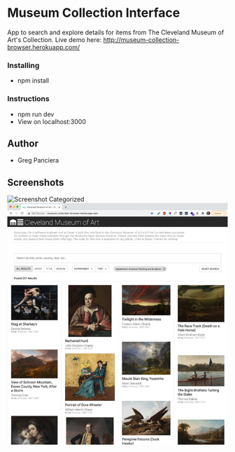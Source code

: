 # Museum Collection Interface

App to search and explore details for items from The Cleveland Museum of Art's Collection. Live demo here: http://museum-collection-browser.herokuapp.com/

### Installing

- npm install

### Instructions

- npm run dev
- View on localhost:3000

## Author

- Greg Panciera

## Screenshots

![Screenshot Categorized](./museum-screenshot-v3-details)
![Screenshot Details View](./museum-screenshot-v3.jpg)
